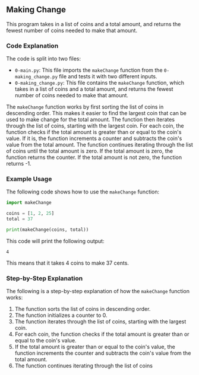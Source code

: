 


## Making Change

This program takes in a list of coins and a total amount, and returns the fewest number of coins needed to make that amount.

### Code Explanation

The code is split into two files:

* `0-main.py`: This file imports the `makeChange` function from the `0-making_change.py` file and tests it with two different inputs.
* `0-making_change.py`: This file contains the `makeChange` function, which takes in a list of coins and a total amount, and returns the fewest number of coins needed to make that amount.

The `makeChange` function works by first sorting the list of coins in descending order. This makes it easier to find the largest coin that can be used to make change for the total amount. The function then iterates through the list of coins, starting with the largest coin. For each coin, the function checks if the total amount is greater than or equal to the coin's value. If it is, the function increments a counter and subtracts the coin's value from the total amount. The function continues iterating through the list of coins until the total amount is zero. If the total amount is zero, the function returns the counter. If the total amount is not zero, the function returns -1.

### Example Usage

The following code shows how to use the `makeChange` function:

```python
import makeChange

coins = [1, 2, 25]
total = 37

print(makeChange(coins, total))
```

This code will print the following output:

```
4
```

This means that it takes 4 coins to make 37 cents.

### Step-by-Step Explanation

The following is a step-by-step explanation of how the `makeChange` function works:

1. The function sorts the list of coins in descending order.
2. The function initializes a counter to 0.
3. The function iterates through the list of coins, starting with the largest coin.
4. For each coin, the function checks if the total amount is greater than or equal to the coin's value.
5. If the total amount is greater than or equal to the coin's value, the function increments the counter and subtracts the coin's value from the total amount.
6. The function continues iterating through the list of coins

